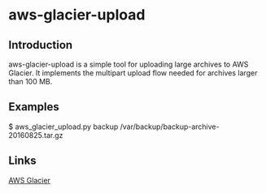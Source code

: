 # aws-glacier-upload

## Introduction
aws-glacier-upload is a simple tool for uploading large archives to AWS Glacier. It implements the multipart upload flow needed for archives larger than 100 MB.

## Examples

$ aws_glacier_upload.py backup /var/backup/backup-archive-20160825.tar.gz

## Links

[AWS Glacier](http://docs.aws.amazon.com/amazonglacier/latest/dev/introduction.html)
